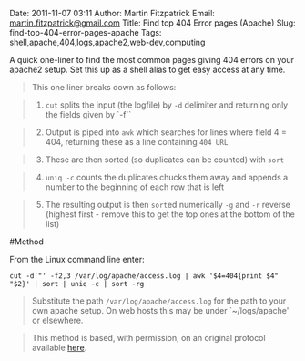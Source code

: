 Date: 2011-11-07 03:11
Author: Martin Fitzpatrick
Email: martin.fitzpatrick@gmail.com
Title: Find top 404 Error pages (Apache)
Slug: find-top-404-error-pages-apache
Tags: shell,apache,404,logs,apache2,web-dev,computing

A quick one-liner to find the most common pages giving 404 errors on your apache2 setup. Set this up as a shell alias to get easy access at any time.

<!-- PELICAN_END_SUMMARY -->



>This one liner breaks down as follows:

>

>1. `cut` splits the input (the logfile) by `-d` delimiter and returning only the fields given by `-f``

>2. Output is piped into `awk` which searches for lines where field 4 = 404, returning these as a line containing `404 URL`

>3. These are then sorted (so duplicates can be counted) with `sort`

>4. `uniq -c` counts the duplicates chucks them away and appends a number to the beginning of each row that is left

>5. The resulting output is then `sort`ed numerically `-g` and `-r` reverse (highest first - remove this to get the top ones at the bottom of the list)

>




#Method

From the Linux command line enter:



`cut -d'"' -f2,3 /var/log/apache/access.log | awk '$4=404{print $4" "$2}' | sort | uniq -c | sort -rg`


>Substitute the path `/var/log/apache/access.log` for the path to your own apache setup. On web hosts this may be under `~/logs/apache' or elsewhere.






>This method is based, with permission, on an original protocol available [here](http://i-heart-geek.blogspot.co.uk/2011/10/top-command-line-tips-apache-access-log.html).

